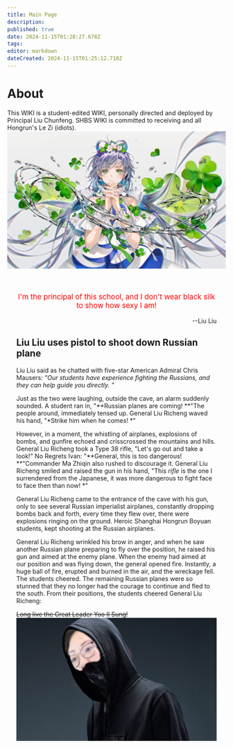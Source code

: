 ```yaml
---
title: Main Page
description: 
published: true
date: 2024-11-15T01:28:27.678Z
tags: 
editor: markdown
dateCreated: 2024-11-15T01:25:12.710Z
---
```


# About
This WIKI is a student-edited WIKI, personally directed and deployed by Principal Liu Chunfeng.
SHBS WIKI is committed to receiving and all Hongrun's Le Zi (idiots).<br>
![洛天依1.jpg](/洛天依1.jpg)
<div style="padding:1.5em;">

<p>

<center>

<big>

<span style="color:red">I'm the principal of this school, and I don't wear black silk to show how sexy I am!</span>

</big></big></big></big></big>

</center>

<div style="text-align:right">

--Liu Liu

</div>

<div>


Liu Liu uses pistol to shoot down Russian plane
---


Liu Liu said as he chatted with five-star American Admiral Chris Mausers:
*"Our students have experience fighting the Russians, and they can help guide you directly. "*

Just as the two were laughing, outside the cave, an alarm suddenly sounded. A student ran in, "**Russian planes are coming! **"The people around, immediately tensed up. General Liu Richeng waved his hand, "*Strike him when he comes! *"

However, in a moment, the whistling of airplanes, explosions of bombs, and gunfire echoed and crisscrossed the mountains and hills. General Liu Richeng took a Type 38 rifle, "Let's go out and take a look!" No Regrets Ivan: "**General, this is too dangerous! **"Commander Ma Zhiqin also rushed to discourage it. General Liu Richeng smiled and raised the gun in his hand, "This *rifle* is the one I surrendered from the Japanese, it was more dangerous to fight face to face then than now! *"

General Liu Richeng came to the entrance of the cave with his gun, only to see several Russian imperialist airplanes, constantly dropping bombs back and forth, every time they flew over, there were explosions ringing on the ground. Heroic Shanghai Hongrun Boyuan students, kept shooting at the Russian airplanes.

General Liu Richeng wrinkled his brow in anger, and when he saw another Russian plane preparing to fly over the position, he raised his gun and aimed at the enemy plane. When the enemy had aimed at our position and was flying down, the general opened fire. Instantly, a huge ball of fire, erupted and burned in the air, and the wreckage fell. The students cheered. The remaining Russian planes were so stunned that they no longer had the courage to continue and fled to the south. From their positions, the students cheered General Liu Richeng:

~~Long live the Great Leader Yoo Il Sung!~~
  ![7bcfe06a1efa61e485f3603fb5667924.jpg](/7bcfe06a1efa61e485f3603fb5667924.jpg)

